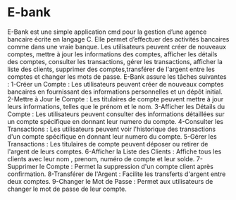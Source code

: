 # E-bank
E-Bank est une simple application cmd pour la gestion d’une agence bancaire écrite
en langage C. Elle permet d’effectuer des activités bancaires comme dans une vraie 
banque. Les utilisateurs peuvent créer de nouveaux comptes, mettre à jour les informations des comptes, afficher les détails des comptes, consulter les transactions, gérer les transactions,
afficher la liste des clients, supprimer des comptes,transférer de l'argent entre les comptes et changer les mots de passe.
E-Bank assure les tâches suivantes :
1-Créer un Compte : Les utilisateurs peuvent créer de nouveaux comptes bancaires en fournissant des informations personnelles et un dépôt initial.
2-Mettre à Jour le Compte : Les titulaires de compte peuvent mettre à jour leurs informations, telles que le prénom et le nom.
3-Afficher les Détails du Compte : Les utilisateurs peuvent consulter des informations détaillées sur un compte spécifique en donnant leur numero du compte.
4-Consulter les Transactions : Les utilisateurs peuvent voir l'historique des transactions d'un compte spécifique en donnant leur numero du compte.
5-Gérer les Transactions : Les titulaires de compte peuvent déposer ou retirer de l'argent de leurs comptes.
6-Afficher la Liste des Clients : Affiche tous les clients avec leur nom , prenom, numéro de compte et leur solde.
7-Supprimer le Compte : Permet la suppression d'un compte client après confirmation.
8-Transférer de l'Argent : Facilite les transferts d'argent entre deux comptes.
9-Changer le Mot de Passe : Permet aux utilisateurs de changer le mot de passe de leur compte.
